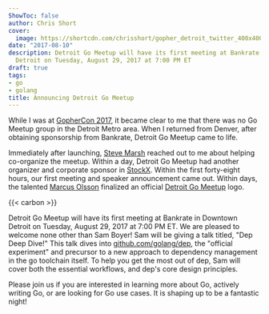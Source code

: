 ```yaml
---
ShowToc: false
author: Chris Short
cover:
  image: https://shortcdn.com/chrisshort/gopher_detroit_twitter_400x400.png
date: "2017-08-10"
description: Detroit Go Meetup will have its first meeting at Bankrate in Downtown
  Detroit on Tuesday, August 29, 2017 at 7:00 PM ET
draft: true
tags:
- go
- golang
title: Announcing Detroit Go Meetup
---
```


While I was at [GopherCon 2017](/video/gophercon-2017-lightning-talk/), it became clear to me that there was no Go Meetup group in the Detroit Metro area. When I returned from Denver, after obtaining sponsorship from Bankrate, Detroit Go Meetup came to life.


Immediately after launching, [Steve Marsh](https://github.com/Swampy821) reached out to me about helping co-organize the meetup. Within a day, Detroit Go Meetup had another organizer and corporate sponsor in [StockX](https://stockx.com/). Within the first forty-eight hours, our first meeting and speaker announcement came out. Within days, the talented [Marcus Olsson](https://marcus.se.net/) finalized an official [Detroit Go Meetup](https://detroitgolang.com/) logo.

{{< carbon >}}

Detroit Go Meetup will have its first meeting at Bankrate in Downtown Detroit on Tuesday, August 29, 2017 at 7:00 PM ET. We are pleased to welcome none other than Sam Boyer! Sam will be giving a talk titled, "Dep Deep Dive!" This talk dives into [github.com/golang/dep](https://github.com/golang/dep), the "official experiment" and precursor to a new approach to dependency management in the go toolchain itself. To help you get the most out of dep, Sam will cover both the essential workflows, and dep's core design principles.

Please join us if you are interested in learning more about Go, actively writing Go, or are looking for Go use cases. It is shaping up to be a fantastic night!

